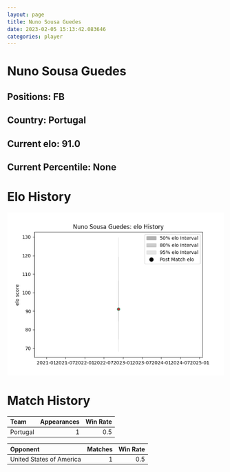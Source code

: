 ```yaml
---  
layout: page  
title: Nuno Sousa Guedes  
date: 2023-02-05 15:13:42.083646  
categories: player  
---
```

# Nuno Sousa Guedes

## Positions: FB

## Country: Portugal

## Current elo: 91.0

## Current Percentile: None

# Elo History


![elo history](history_NunoSousaGuedes.png)
# Match History


| Team     |   Appearances |   Win Rate |
|:---------|--------------:|-----------:|
| Portugal |             1 |        0.5 |

| Opponent                 |   Matches |   Win Rate |
|:-------------------------|----------:|-----------:|
| United States of America |         1 |        0.5 |